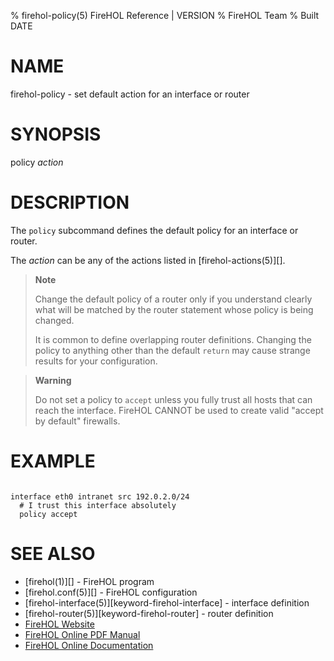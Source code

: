 % firehol-policy(5) FireHOL Reference | VERSION
% FireHOL Team
% Built DATE

# NAME

firehol-policy - set default action for an interface or router

<!--
contents-table:subcommand:policy:keyword-firehol-policy:N:*all forbidden*:Define the action to be applied on packets not matched by any `server` or `client` statements in the `interface` or `router`.
  -->

# SYNOPSIS

policy *action*

# DESCRIPTION

The `policy` subcommand defines the default policy for an interface or
router.

The *action* can be any of the actions listed in
[firehol-actions(5)][].

> **Note**
>
> Change the default policy of a router only if you understand clearly
> what will be matched by the router statement whose policy is being
> changed.
>
> It is common to define overlapping router definitions. Changing the
> policy to anything other than the default `return` may cause strange
> results for your configuration.

> **Warning**
>
> Do not set a policy to `accept` unless you fully trust all hosts that
> can reach the interface. FireHOL CANNOT be used to create valid "accept by
> default" firewalls.

# EXAMPLE

~~~~

interface eth0 intranet src 192.0.2.0/24
  # I trust this interface absolutely
  policy accept
~~~~

# SEE ALSO

* [firehol(1)][] - FireHOL program
* [firehol.conf(5)][] - FireHOL configuration
* [firehol-interface(5)][keyword-firehol-interface] - interface definition
* [firehol-router(5)][keyword-firehol-router] - router definition
* [FireHOL Website](http://firehol.org/)
* [FireHOL Online PDF Manual](http://firehol.org/firehol-manual.pdf)
* [FireHOL Online Documentation](http://firehol.org/documentation/)
